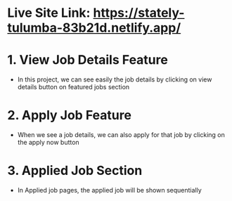 # Live Site Link: https://stately-tulumba-83b21d.netlify.app/

# 1. View Job Details Feature

- In this project, we can see easily the job details by clicking on view details button on featured jobs section

# 2. Apply Job Feature

- When we see a job details, we can also apply for that job by clicking on the apply now button

# 3. Applied Job Section

- In Applied job pages, the applied job will be shown sequentially
